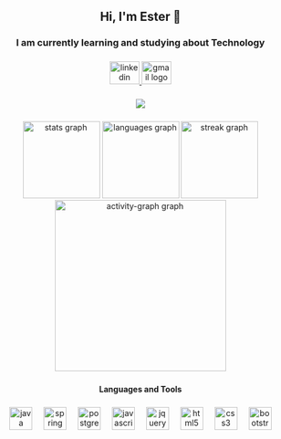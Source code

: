 ### 

<div div align="center">
    <h2>Hi, I'm Ester 👋</h2>
</div>

### 

### 

<div align="center">
   <h3>I am currently learning and studying about Technology</h3> 
</div>

###

###

<div align="center">
 <div align="center">
  <a href="www.linkedin.com/in/ester-g-tech">
    <img src="https://raw.githubusercontent.com/maurodesouza/profile-readme-generator/master/src/assets/icons/social/linkedin/default.svg" width="52" height="40" alt="linkedin logo"/>
  </a>
     
  <a href="https://mail.google.com/mail/u/2/?ogbl#inbox">
    <img src="https://raw.githubusercontent.com/maurodesouza/profile-readme-generator/master/src/assets/icons/social/gmail/default.svg" width="52" height="40" alt="gmail logo"/>
  </a>
</div>

###

###

<div align="center">
  <img src="https://profile-counter.glitch.me/estergcarvalho/count.svg?"/>
</div>

###

###

<div align="center">
  <img src="https://github-readme-stats.vercel.app/api?username=estergcarvalho&hide_title=false&hide_rank=false&show_icons=true&include_all_commits=true&count_private=true&disable_animations=false&theme=codeSTACKr&locale=en&hide_border=true&order=1" height="135" alt="stats graph"/>
    
  <img src="https://github-readme-stats.vercel.app/api/top-langs?username=estergcarvalho&locale=en&hide_title=false&layout=compact&card_width=320&langs_count=5&theme=codeSTACKr&hide_border=false&order=2" height="135" alt="languages graph"/>
  
  <img src="https://streak-stats.demolab.com?user=estergcarvalho&locale=en&mode=daily&theme=codeSTACKr&hide_border=true&border_radius=5&order=3" height="135" alt="streak graph"/>  
   
  <img src="https://github-readme-activity-graph.vercel.app/graph?username=estergcarvalho&radius=16&theme=merko&area=true&order=5&hide_border=true&hide_title=false&bg_color=09131b&line=d9582c&point=f1e05a&area_color=09131b" height="300" alt="activity-graph graph"/>
</div>


###

### 

<div align="center">
   <h4>Languages and Tools</h4> 
</div>

###

###

<div align="center">
  <img src="https://cdn.jsdelivr.net/gh/devicons/devicon/icons/java/java-original.svg" height="40" alt="java logo"  />
  <img width="12" />
  <img src="https://cdn.jsdelivr.net/gh/devicons/devicon/icons/spring/spring-original.svg" height="40" alt="spring logo"  />
  <img width="12" />
  <img src="https://cdn.jsdelivr.net/gh/devicons/devicon/icons/postgresql/postgresql-original.svg" height="40" alt="postgresql logo"  />
  <img width="12" />
  <img src="https://cdn.jsdelivr.net/gh/devicons/devicon/icons/javascript/javascript-original.svg" height="40" alt="javascript logo"  />
  <img width="12" />
  <img src="https://cdn.jsdelivr.net/gh/devicons/devicon/icons/jquery/jquery-original.svg" height="40" alt="jquery logo"  />
  <img width="12" />
  <img src="https://cdn.jsdelivr.net/gh/devicons/devicon/icons/html5/html5-original.svg" height="40" alt="html5 logo"  />
  <img width="12" />
  <img src="https://cdn.jsdelivr.net/gh/devicons/devicon/icons/css3/css3-original.svg" height="40" alt="css3 logo"  />
  <img width="12" />
  <img src="https://cdn.jsdelivr.net/gh/devicons/devicon/icons/bootstrap/bootstrap-original.svg" height="40" alt="bootstrap logo"  />
</div>

###

